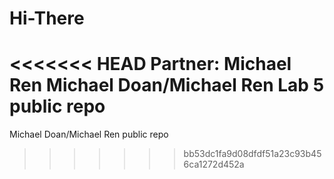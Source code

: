 # Hi-There
<<<<<<< HEAD
Partner: Michael Ren
Michael Doan/Michael Ren Lab 5 public repo
=======
Michael Doan/Michael Ren public repo
>>>>>>> bb53dc1fa9d08dfdf51a23c93b456ca1272d452a
